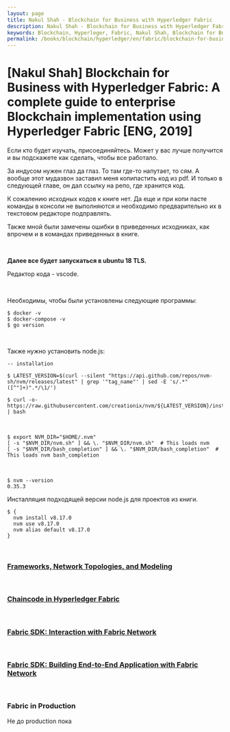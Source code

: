 ```yaml
---
layout: page
title: Nakul Shah - Blockchain for Business with Hyperledger Fabric
description: Nakul Shah - Blockchain for Business with Hyperledger Fabric
keywords: Blockchain, Hyperleger, Fabric, Nakul Shah, Blockchain for Business with Hyperledger Fabric
permalink: /books/blockchain/hyperledger/en/fabric/blockchain-for-business-with-hyperledger-fabric/
---
```


# [Nakul Shah] Blockchain for Business with Hyperledger Fabric: A complete guide to enterprise Blockchain implementation using Hyperledger Fabric [ENG, 2019]

Если кто будет изучать, присоединяйтесь. Может у вас лучше получится и вы подскажете как сделать, чтобы все работало.

За индусом нужен глаз да глаз. То там где-то напутает, то сям.
А вообще этот мудазвон заставил меня копипастить код из pdf. И только в следующей главе, он дал ссылку на репо, где хранится код.

К сожалению исходных кодов к книге нет. Да еще и при копи пасте команды в консоли не выполняются и необходимо предварительно их в текстовом редакторе подправлять.

Также мной были замечены ошибки в приведенных исходниках, как впрочем и в командах приведенных в книге.

<br/>

**Далее все будет запускаться в ubuntu 18 TLS.**

Редактор кода - vscode.

<br/>

Необходимы, чтобы были установлены следующие программы:

    $ docker -v
    $ docker-compose -v
    $ go version

<br/>

Также нужно установить node.js:

    -- installation

    $ LATEST_VERSION=$(curl --silent "https://api.github.com/repos/nvm-sh/nvm/releases/latest" | grep '"tag_name"' | sed -E 's/.*"([^"]+)".*/\1/')

    $ curl -o- https://raw.githubusercontent.com/creationix/nvm/${LATEST_VERSION}/install.sh | bash

<br/>

    $ export NVM_DIR="$HOME/.nvm"
    [ -s "$NVM_DIR/nvm.sh" ] && \. "$NVM_DIR/nvm.sh"  # This loads nvm
    [ -s "$NVM_DIR/bash_completion" ] && \. "$NVM_DIR/bash_completion"  # This loads nvm bash_completion

<br/>

    $ nvm --version
    0.35.3

Инсталляция подходящей версии node.js для проектов из книги.

    $ {
      nvm install v8.17.0
      nvm use v8.17.0
      nvm alias default v8.17.0
    }

<br/>

### [Frameworks, Network Topologies, and Modeling](/books/blockchain/hyperledger/en/fabric/blockchain-for-business-with-hyperledger-fabric/frameworks-network-topologies-and-modeling/)

<br/>

### [Chaincode in Hyperledger Fabric](/books/blockchain/hyperledger/en/fabric/blockchain-for-business-with-hyperledger-fabric/chaincode-in-hyperledger-fabric/)

<br/>

### [Fabric SDK: Interaction with Fabric Network](/books/blockchain/hyperledger/en/fabric/blockchain-for-business-with-hyperledger-fabric/fabric-sdk-interaction-with-fabric-network/)

<br/>

### [Fabric SDK: Building End-to-End Application with Fabric Network](/books/blockchain/hyperledger/en/fabric/blockchain-for-business-with-hyperledger-fabric/fabric-sdk-building-end-to-end-application-with-fabric-network/)

<br/>

### Fabric in Production

Не до production пока
